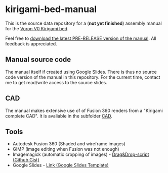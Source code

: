 # kirigami-bed-manual

This is the source data repository for a (**not yet finished**) assembly manual for the [Voron V0 Kirigami bed](https://github.com/christophmuellerorg/voron_0_kirigami_bed).

Feel free to [download the latest PRE-RELEASE version of the manual](PRE-RELEASE%20Kirigami%20Assembly%20Manual.pdf). All feedback is appreciated.

## Manual source code
The manual itself if created using Google Slides. 
There is thus no source code version of the manual in this repository. 
For the current time, contact me to get read/write access to the source slides.

## CAD
The manual makes extensive use of of Fusion 360 renders from a "Kirigami complete CAD". It is avaliable in the subfolder [CAD](CAD).

## Tools
* Autodesk Fusion 360 (Shaded and wireframe images)
* GIMP (image editing when Fusion was not enough)
* Imagemagick (automatic cropping of images) - [Drag&Drop-script (Github Gist)](https://gist.github.com/Kagee/bf2a226dd93ce9f606c6e7832fe188e3)
* Google Slides - [Link (Google Slides Template)](https://docs.google.com/presentation/d/1pmqJNl_5oPr7llVEg32YjIzOz8KS_hGxE1-wYMvLugQ/edit#slide=id.p)
